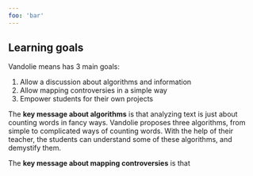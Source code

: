 ```yaml
---
foo: 'bar'
---
```


<!-- Do not translate this code -->
<a id="dataset"/>

## Learning goals

Vandolie means has 3 main goals:
1. Allow a discussion about algorithms and information
2. Allow mapping controversies in a simple way
3. Empower students for their own projects

The **key message about algorithms** is that analyzing text is just about counting words in fancy ways. Vandolie proposes three algorithms, from simple to complicated ways of counting words. With the help of their teacher, the students can understand some of these algorithms, and demystify them.

The **key message about mapping controversies** is that 
